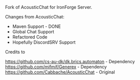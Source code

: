 Fork of AcousticChat for IronForge Server.

Changes from AcousticChat:
- Maven Support - DONE
- Global Chat Support
- Refactored Code
- Hopefully DiscordSRV Support

Credits to

https://github.com/cs-au-dk/dk.brics.automaton - Dependency <br>
https://github.com/mifmif/Generex - Dependency<br>
https://github.com/Cabbache/AcousticChat - Original 
